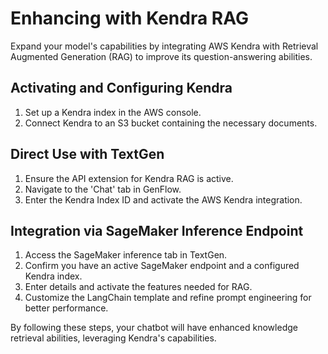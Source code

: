 # Enhancing with Kendra RAG

Expand your model's capabilities by integrating AWS Kendra with Retrieval Augmented Generation (RAG) to improve its question-answering abilities.

## Activating and Configuring Kendra

1. Set up a Kendra index in the AWS console.
2. Connect Kendra to an S3 bucket containing the necessary documents.

## Direct Use with TextGen

1. Ensure the API extension for Kendra RAG is active.
2. Navigate to the 'Chat' tab in GenFlow.
3. Enter the Kendra Index ID and activate the AWS Kendra integration.

## Integration via SageMaker Inference Endpoint

1. Access the SageMaker inference tab in TextGen.
2. Confirm you have an active SageMaker endpoint and a configured Kendra index.
3. Enter details and activate the features needed for RAG.
4. Customize the LangChain template and refine prompt engineering for better performance.

By following these steps, your chatbot will have enhanced knowledge retrieval abilities, leveraging Kendra's capabilities.
